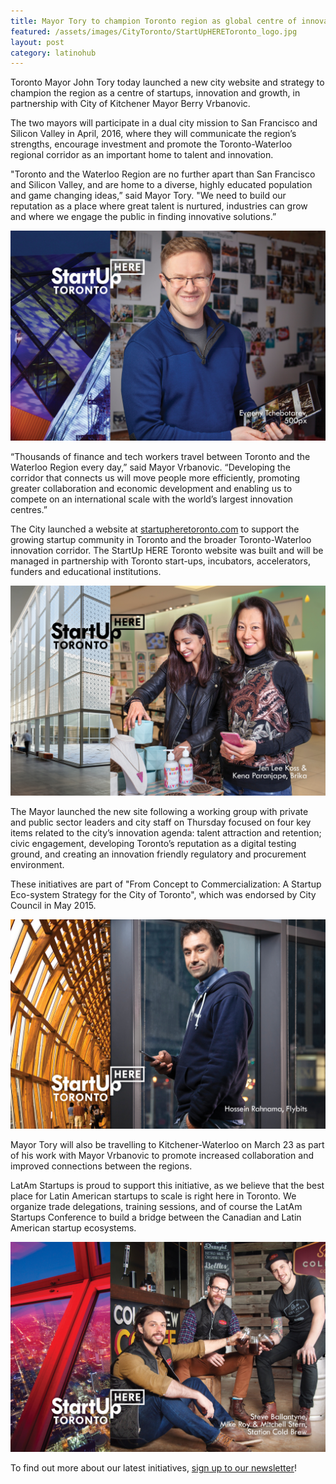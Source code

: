 ```yaml
---
title: Mayor Tory to champion Toronto region as global centre of innovation
featured: /assets/images/CityToronto/StartUpHEREToronto_logo.jpg
layout: post
category: latinohub
---
```


<p>
Toronto Mayor John Tory today launched a new city website and strategy to champion the region as a centre of startups, innovation and growth, in partnership with City of Kitchener Mayor Berry Vrbanovic. 
</p>

<p>
The two mayors will participate in a dual city mission to San Francisco and Silicon Valley in April, 2016, where they will communicate the region’s strengths, encourage investment and promote the Toronto-Waterloo regional corridor as an important home to talent and innovation.
</p>
<!--more-->
<p>
"Toronto and the Waterloo Region are no further apart than San Francisco and Silicon Valley, and are home to a diverse, highly educated population and game changing ideas,” said Mayor Tory. "We need to build our reputation as a place where great talent is nurtured, industries can grow and where we engage the public in finding innovative solutions.” 
</p>

<p>
<img src="/assets/images/CityToronto/SUHPostcards1.jpg" width="590" />
</p>

<p>
“Thousands of finance and tech workers travel between Toronto and the Waterloo Region every day,” said Mayor Vrbanovic. “Developing the corridor that connects us will move people more efficiently, promoting greater collaboration and economic development and enabling us to compete on an international scale with the world’s largest innovation centres.”
</p>

<p>
The City launched a website at <a href="http://www.startupheretoronto.com">startupheretoronto.com</a> to support the growing startup community in Toronto and the broader Toronto-Waterloo innovation corridor. The StartUp HERE Toronto website was built and will be managed in partnership with Toronto start-ups, incubators, accelerators, funders and educational institutions.
</p>
<p>
<img src="/assets/images/CityToronto/SUHPostcards2.jpg" width="590" />
</p>
<p>
The Mayor launched the new site following a working group with private and public sector leaders and city staff on Thursday focused on four key items related to the city’s innovation agenda: talent attraction and retention; civic engagement, developing Toronto’s reputation as a digital testing ground, and creating an innovation friendly regulatory and procurement environment.
</p>
<p>
These initiatives are part of "From Concept to Commercialization: A Startup Eco-system Strategy for the City of Toronto", which was endorsed by City Council in May 2015. 
</p>

<p>
<img src="/assets/images/CityToronto/SUHPostcards3.jpg" width="590" />
</p>
<p>
Mayor Tory will also be travelling to Kitchener-Waterloo on March 23 as part of his work with Mayor Vrbanovic to promote increased collaboration and improved connections between the regions.
</p>
<p>
LatAm Startups is proud to support this initiative, as we believe that the best place for Latin American startups to scale is right here in Toronto. We organize trade delegations, training sessions, and of course the LatAm Startups Conference to build a bridge between the Canadian and Latin American startup ecosystems.
</p>
<p>
<img src="/assets/images/CityToronto/SUHPostcards4.jpg" width="590" />
</p>
<p>
To find out more about our latest initiatives, <a href="#join-the-movement">sign up to our newsletter</a>!
</p>
